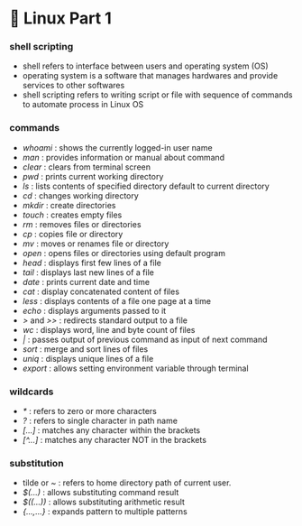 # 🐥 Linux Part 1

### shell scripting

- shell refers to interface between users and operating system (OS)
- operating system is a software that manages hardwares and provide services to other softwares
- shell scripting refers to writing script or file with sequence of commands to automate process in Linux OS

### commands

- *whoami* : shows the currently logged-in user name
- *man* : provides information or manual about command
- *clear* : clears from terminal screen
- *pwd* : prints current working directory
- *ls* : lists contents of specified directory default to current directory
- *cd* : changes working directory
- *mkdir* : create directories
- *touch* : creates empty files
- *rm* : removes files or directories
- *cp* : copies file or directory
- *mv* : moves or renames file or directory
- *open* : opens files or directories using default program
- *head* : displays first few lines of a file
- *tail* : displays last new lines of a file
- *date* : prints current date and time
- *cat* : display concatenated content of files
- *less* : displays contents of a file one page at a time
- *echo* : displays arguments passed to it
- *>* and *>>* : redirects standard output to a file
- *wc* : displays word, line and byte count of files
- *|* : passes output of previous command as input of next command
- *sort* : merge and sort lines of files
- *uniq* : displays unique lines of a file
- *export* : allows setting environment variable through terminal

### wildcards

- *\** : refers to zero or more characters
- *?* : refers to single character in path name
- *[...]* : matches any character within the brackets
- *[^...]* : matches any character NOT in the brackets

### substitution

- tilde or *~* : refers to home directory path of current user.
- *$(...)* : allows substituting command result
- *$((...))* : allows substituting arithmetic result 
- *{...,...}* : expands pattern to multiple patterns

